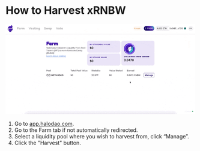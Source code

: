 # How to Harvest xRNBW

![](../../../.gitbook/assets/cleanshot-2021-06-08-at-17.43.57.gif)

1. Go to [app.halodao.com](https://app.halodao.com).
2. Go to the Farm tab if not automatically redirected.
3. Select a liquidity pool where you wish to harvest from, click “Manage”.
4. Click the "Harvest" button.

